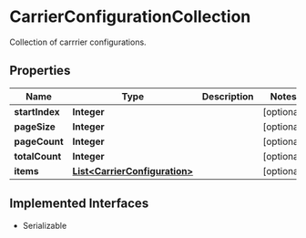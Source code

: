 

# CarrierConfigurationCollection

Collection of carrrier configurations.

## Properties

| Name | Type | Description | Notes |
|------------ | ------------- | ------------- | -------------|
|**startIndex** | **Integer** |  |  [optional] |
|**pageSize** | **Integer** |  |  [optional] |
|**pageCount** | **Integer** |  |  [optional] |
|**totalCount** | **Integer** |  |  [optional] |
|**items** | [**List&lt;CarrierConfiguration&gt;**](CarrierConfiguration.md) |  |  [optional] |


## Implemented Interfaces

* Serializable


